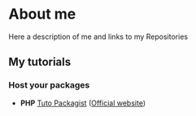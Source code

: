 # About me

Here a description of me and links to my Repositories

## My tutorials

### Host your packages

- **PHP** [Tuto Packagist](https://github.com/Mushu-Tutorials/tuto-packagist "Packagist") ([Official website](https://packagist.org/ "Packagist"))
